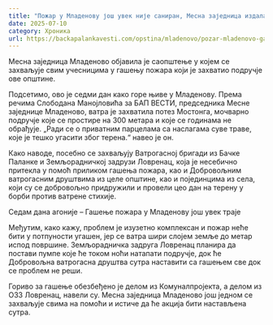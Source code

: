 ```yaml
---
title: "Пожар у Младенову још увек није саниран, Месна заједница издала саопштење"
date: 2025-07-10
category: Хроника
url: https://backapalankavesti.com/opstina/mladenovo/pozar-mladenovo-gasenje-pozara/
---
```


Месна заједница Младеново објавила је саопштење у којем се захваљује свим учесницима у гашењу пожара који је захватио подручје ове општине.

Подсетимо, ово је седми дан како горе њиве у Младенову. Према речима Слободана Манојловића за БАП ВЕСТИ, председника Месне заједнице Младеново, ватра је захватила потез Мостонга, мочварно подручје које се простире на 300 метара и које се годинама не обрађује. „Ради се о приватним парцелама са наслагама суве траве, које је тешко угасити због терена.“ навео је он.

Како наводе, посебно се захваљују Ватрогасној бригади из Бачке Паланке и Земљорадничкој задрузи Ловренац, која је несебично притекла у помоћ приликом гашења пожара, као и Добровољним ватрогасним друштвима из целе општине, као и појединцима из села, који су се добровољно придружили и провели цео дан на терену у борби против ватрене стихије.

Седам дана агоније – Гашење пожара у Младенову још увек траје

Међутим, како кажу, проблем је изузетно комплексан и пожар неће бити у потпуности угашен, јер се ватра шири слојем земље до метар испод површине. Земљорадничка задруга Ловренац планира да постави пумпе које ће током ноћи натапати подручје, док ће Добровољна ватрогасна друштва сутра наставити са гашењем све док се проблем не реши.

Гориво за гашење обезбеђено је делом из Комуналпројекта, а делом из ОЗЗ Ловренац, навели су. Месна заједница Младеново још једном се захваљује свима на помоћи и истиче да ће акција бити настављена сутра.
